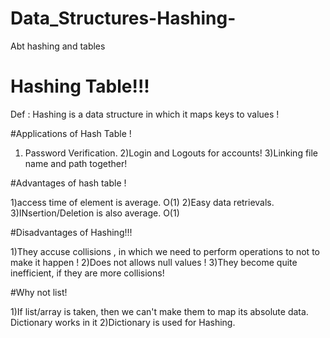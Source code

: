 # Data_Structures-Hashing-
Abt hashing and tables

# Hashing Table!!!

Def : Hashing is a data structure in which it maps keys to values ! 

#Applications of Hash Table ! 
1) Password Verification. 
2)Login and Logouts for accounts!
3)Linking file name and path together!

#Advantages of hash table !

1)access time of element is average. O(1) 
2)Easy data retrievals. 
3)INsertion/Deletion is also average. O(1)

#Disadvantages of Hashing!!!

1)They accuse collisions , in which we need to perform operations to not to make it happen !
2)Does  not allows null values !
3)They become quite inefficient, if they are more collisions!

#Why not list!

1)If list/array is taken, then we can't make them to map its absolute data. Dictionary works in it
2)Dictionary is used for Hashing.
